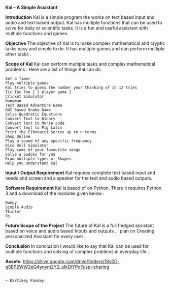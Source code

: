 **Kal – A Simple Assistant**

**Introduction**
Kal is a simple program the works on text based input and audio and text based output. 
Kal has multiple functions that can be used to solve for daily or scientific tasks. It is a fun and useful assistant with multiple functions and games. 

**Objective**
The objective of Kal is to make complex mathematical and cryptic tasks easy and simple to do. It has multiple games and can perform multiple other tasks .

**Scope of Kal**
Kal can perform multiple tasks and complex mathematical problems . 
Here are a list of things Kal can do 

 	Set a Timer 
 	Play multiple games
	Kal tries to guess the number your thinking of in 12 tries
	Tic Tac Toe [ 2 player game ]
	Cricket Simulator
	Hangman
	Text Based Adventure Game
	GUI Based Snake Game
 	Solve Quadratic Equations 
 	Convert Text to Binary 
 	Convert Text to Morse code 
 	Convert text to Pig Latin 
 	Print the Fibonacci Series up to n terms 
 	Shop Online 
 	Play a sound of any specific frequency 
 	Dice Roll Simulator 
 	Play some of your favourite songs 
 	Solve a Sudoku for you
 	Draw multiple types of Shapes 
 	Help you Understand Kal 


**Input / Output Requirement**
Kal requires complete text based input and needs and screen and a speaker for the text and audio based outputs. 

**Software Requirement**
Kal is based of on Python. There it requires Python 3 and a download of the modules given below :

 	Numpy
 	Simple Audio 
 	Tkinter
 	Os






**Future Scope of the Project**
The future of Kal is a full fledged assistant based on voice and audio based Inputs and outputs . I plan on Creating personalized Assistant for every user . 


**Conclusion**
In conclusion I would like to say that Kal can be used for multiple functions and solving of complex problems in everyday life . 

**Assets**: https://drive.google.com/drive/folders/18v0D-qSEP2WW2eQ4ynym2Y2_oIkDlYPq?usp=sharing


                                                                          ~ Kartikey Pandey

